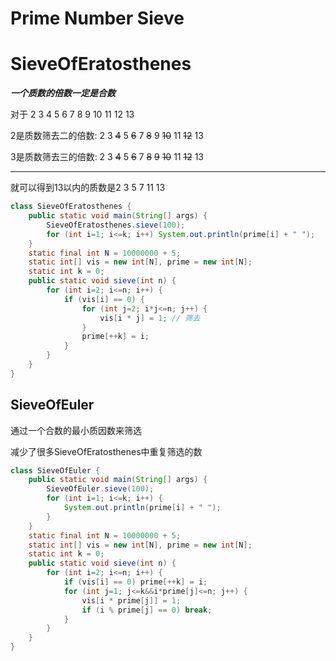 # Prime Number Sieve

# SieveOfEratosthenes

***一个质数的倍数一定是合数***

对于 2 3 4 5 6 7 8 9 10 11 12 13

2是质数筛去二的倍数: 2 3 ~~4~~ 5 ~~6~~ 7 ~~8~~ 9 ~~10~~ 11 ~~12~~ 13

3是质数筛去三的倍数: 2 3 ~~4~~ 5 ~~6~~ 7 ~~8~~ ~~9~~  ~~10~~ 11 ~~12~~ 13

***

就可以得到13以内的质数是2 3 5 7 11 13

```java
class SieveOfEratosthenes {
    public static void main(String[] args) {
        SieveOfEratosthenes.sieve(100);
        for (int i=1; i<=k; i++) System.out.println(prime[i] + " ");
    }
    static final int N = 10000000 + 5;
    static int[] vis = new int[N], prime = new int[N];
    static int k = 0;
    public static void sieve(int n) {
        for (int i=2; i<=n; i++) {
            if (vis[i] == 0) {
                for (int j=2; i*j<=n; j++) {
                    vis[i * j] = 1; // 筛去
                }
                prime[++k] = i;
            }
        }
    }
}
```

## SieveOfEuler

通过一个合数的最小质因数来筛选

减少了很多SieveOfEratosthenes中重复筛选的数

```java
class SieveOfEuler {
    public static void main(String[] args) {
        SieveOfEuler.sieve(100);
        for (int i=1; i<=k; i++) {
            System.out.println(prime[i] + " ");
        }
    }
    static final int N = 10000000 + 5;
    static int[] vis = new int[N], prime = new int[N];
    static int k = 0;
    public static void sieve(int n) {
        for (int i=2; i<=n; i++) {
            if (vis[i] == 0) prime[++k] = i;
            for (int j=1; j<=k&&i*prime[j]<=n; j++) {
                vis[i * prime[j]] = 1;
                if (i % prime[j] == 0) break;
            }
        }
    }
}
```



